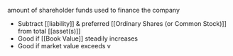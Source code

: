 amount of shareholder funds used to finance the company
- Subtract [[liability]] & preferred [[Ordinary Shares (or Common Stock)]] from total [[asset(s)]]
- Good if [[Book Value]] steadily increases
- Good if market value exceeds v